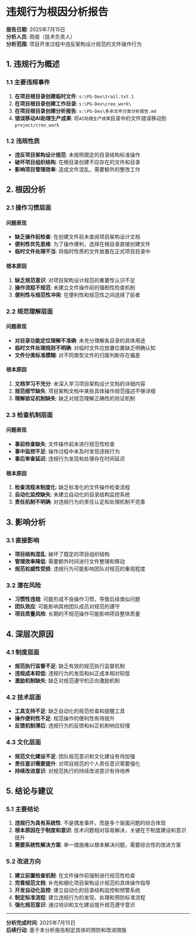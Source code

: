 # 违规行为根因分析报告

**报告日期**: 2025年7月15日  
**分析人员**: 雨俊（技术负责人）  
**分析范围**: 项目开发过程中违反架构设计规范的文件操作行为

## 1. 违规行为概述

### 1.1 主要违规事件
1. **在项目根目录创建临时文件**: `s:\PG-Dev\trail.txt.1`
2. **在项目根目录创建工作目录**: `s:\PG-Dev\creo_work\`
3. **在项目根目录创建分析报告**: `s:\PG-Dev\多余文件分类分析报告.md`
4. **错误移动AI助理生产成果**: 将`AI助理生产成果`目录中的文件错误移动到`project/creo_work`

### 1.2 违规性质
- **违反项目架构设计规范**: 未按照既定的目录结构标准操作
- **破坏项目组织结构**: 在根目录创建不应存在的文件和目录
- **影响项目管理效率**: 造成文件混乱，需要额外的整改工作

## 2. 根因分析

### 2.1 操作习惯层面

#### 问题表现
- **缺乏操作前检查**: 在创建文件前未查阅项目架构设计文档
- **便利性优先思维**: 为了操作便利，选择在根目录直接创建文件
- **临时文件处理不当**: 将临时性质的文件放置在正式项目目录中

#### 根本原因
1. **缺乏规范意识**: 对项目架构设计规范的重要性认识不足
2. **操作流程不规范**: 未建立文件操作前的强制性检查机制
3. **便利性与规范性冲突**: 在便利性和规范性之间选择了前者

### 2.2 规范理解层面

#### 问题表现
- **对目录功能定位理解不准确**: 未充分理解各目录的具体用途
- **临时文件处理规则不明确**: 对临时文件应放置位置缺乏明确认知
- **文件分类标准模糊**: 对不同类型文件的归属判断存在偏差

#### 根本原因
1. **文档学习不充分**: 未深入学习项目架构设计文档的详细内容
2. **规范细节缺失**: 项目架构文档中某些具体操作规范描述不够详细
3. **理解验证机制缺失**: 缺乏对规范理解正确性的验证机制

### 2.3 检查机制层面

#### 问题表现
- **事前检查缺失**: 文件操作前未进行规范性检查
- **事中监控不足**: 操作过程中未及时发现违规行为
- **事后审查延迟**: 违规行为发现和处理存在时间延迟

#### 根本原因
1. **检查流程未制度化**: 缺乏标准化的文件操作检查流程
2. **自动化监控缺失**: 未建立自动化的目录结构监控系统
3. **责任机制不明确**: 对违规行为的责任认定和处理机制不完善

## 3. 影响分析

### 3.1 直接影响
- **项目结构混乱**: 破坏了既定的项目组织结构
- **管理效率降低**: 需要额外时间进行文件整理和移动
- **规范权威性受损**: 违规行为可能影响团队对规范的重视程度

### 3.2 潜在风险
- **习惯性违规**: 可能形成不良操作习惯，导致后续类似问题
- **团队效应**: 可能影响其他团队成员对规范的遵守
- **项目质量风险**: 长期的不规范操作可能影响项目整体质量

## 4. 深层次原因

### 4.1 制度层面
- **规范执行监督不足**: 缺乏有效的规范执行监督机制
- **违规成本较低**: 违规行为的发现和纠正成本相对较低
- **激励机制缺失**: 缺乏对规范遵守的正向激励机制

### 4.2 技术层面
- **工具支持不足**: 缺乏自动化的规范检查和提醒工具
- **操作便利性不足**: 规范操作的便利性有待提升
- **反馈机制滞后**: 违规行为的反馈和纠正机制响应较慢

### 4.3 文化层面
- **规范文化建设不足**: 团队规范意识和文化建设有待加强
- **责任意识需要提升**: 对项目规范的个人责任意识需要强化
- **持续改进意识**: 对规范执行的持续改进意识有待培养

## 5. 结论与建议

### 5.1 主要结论
1. **违规行为具有系统性**: 不是偶发事件，而是多个层面问题的综合体现
2. **根本原因在于制度和意识**: 技术问题相对容易解决，关键在于制度建设和意识提升
3. **需要系统性解决方案**: 单一措施难以根本解决问题，需要综合性的改进方案

### 5.2 改进方向
1. **建立前置检查机制**: 在文件操作前强制进行规范性检查
2. **完善规范文档**: 补充和细化项目架构设计规范的具体操作指导
3. **开发自动化监控**: 建立自动化的目录结构监控和预警系统
4. **制定标准流程**: 建立违规行为的发现、处理和预防标准流程
5. **强化规范意识**: 通过培训和文化建设提升规范遵守意识

---

**分析完成时间**: 2025年7月15日  
**后续行动**: 基于本分析报告制定具体的预防和改进措施